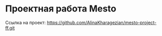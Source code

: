 # Проектная работа Mesto 
Ссылка на проект: https://github.com/AlinaKharagezian/mesto-project-ff.git
